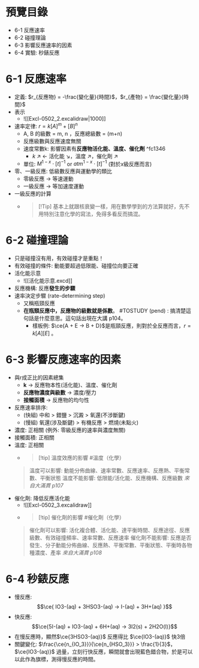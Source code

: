 # 預覽目錄
- 6-1 反應速率
- 6-2 碰撞理論
- 6-3 影響反應速率的因素
- 6-4 實驗: 秒錶反應

# 6-1 反應速率
- 定義: $r_{反應物} = -\frac{變化量}{時間}$，$r_{產物} = \frac{變化量}{時間}$
- 表示
	- ![[Excl-0502_2.excalidraw|1000]]
- 速率定律: $r = k [A]^m + [B]^n$
	- A, B 的級數 = m, n ，反應總級數 = (m+n)
	- 反應級數與反應速度無關
	- 速度常數k: 影響因素有**反應物活化能、溫度、催化劑** ^fc1346
		- $k$ ↗︎  $\leftarrow$ 活化能 ↘︎，溫度 ↗︎，催化劑 ↗︎
	- 單位: $M^{1-x} \cdot [t]^{-1}$ or $atm^{1-x} \cdot [t]^{-1}$ (對於$x$級反應而言)
- 零、一級反應: 低級數反應與運動學的類比
	- 零級反應 $\rightarrow$ 等速運動
	- 一級反應 $\rightarrow$ 等加速度運動
- 一級反應的計算
	- > [!Tip] 基本上就跟核衰變一樣，用在數學學到的方法算就好，先不用特別注意化學的寫法，免得多看反而搞混。

# 6-2 碰撞理論
- 只是碰撞沒有用，有效碰撞才是重點！
- 有效碰撞的條件: 動能要超過低限能、碰撞位向要正確
- 活化能示意
	- ![[活化能示意.excd]]
- 反應機構: 反應**發生的步驟**
- 速率決定步驟 (rate-determining step)
	- 又稱瓶頸反應
	- **在瓶頸反應中，反應物的級數就是係數**。 #TOSTUDY (pend)  : 搞清楚這句話是什麼意思。這句話出現在大講 p104。
		- 樣板例: $\ce{A + E -> B + D}$是瓶頸反應，則對於全反應而言，$r = k[A][E]$ 。

# 6-3 影響反應速率的因素
- 與r成正比的因素總集
	- **k** $\rightarrow$ 反應物本性(活化能)、溫度、催化劑
	- **反應物濃度與級數** $\rightarrow$ 濃度/壓力
	- **接觸面積** $\rightarrow$ 反應物的均勻性
- 反應速率排序:
	- (快組) 中和 > 錯鹽 > 沉澱 > 氧還(不涉斷鍵)
	- (慢組) 氧還(涉及斷鍵) > 有機反應 > 燃燒(未點火)
- 濃度: 正相關 (例外: 零級反應的速率與濃度無關)
- 接觸面積: 正相關
- 溫度: 正相關
	- > [!tip] 溫度效應的影響 #溫度（化學）
	> 溫度可以影響: 動能分佈曲線、速率常數、反應速率、反應熱、平衡常數、平衡狀態
	> 溫度不能影響: 低限能/活化能、反應機構、反應級數
	> *來自大滿貫 p107*
- 催化劑: 降低反應活化能
	- ![[Excl-0502_3.excalidraw]]
	- > [!tip] 催化劑的影響 #催化劑（化學）
	> 催化劑可以影響: 活化複合體、活化能、達平衡時間、反應途徑、反應級數、有效碰撞頻率、速率常數、反應速率
	> 催化劑不能影響: 反應是否發生、分子動能分佈曲線、反應熱、平衡常數、平衡狀態、平衡時各物種濃度、產率
	> *來自大滿貫 p108*

# 6-4 秒錶反應
- 慢反應:$$\ce{ IO3-(aq) + 3HSO3-(aq) -> I-(aq) + 3H+(aq) }$$
- 快反應:$$\ce{5I-(aq) + IO3-(aq) + 6H+(aq) -> 3I2(s) + 2H2O(l)}$$
- 在慢反應時，顯然$\ce{3HSO3-(aq)}$ 反應得比 $\ce{IO3-(aq)}$ 快3倍
- 關鍵變化: $\frac{\ce{n_{IO_3}}}{\ce{n_{HSO_3}}} > \frac{1}{3}$，$\ce{IO3-(aq)}$ 過量，立刻行快反應，瞬間就會出現藍色錯合物，於是可以以此作為旗標，測得慢反應的時間。